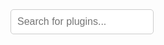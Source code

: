 <div id="plugin-store">
    <input type="text" id="search" placeholder="Search for plugins...">
</div>

<script type="application/javascript">
fetch('https://raw.githubusercontent.com/Wox-launcher/Wox/v2/plugin-store.json')
    .then(response => response.json())
    .then(data => {
        let table = document.createElement('table');
        table.style.width = '100%';

        let thead = document.createElement('thead');
        let headerRow = document.createElement('tr');
        let headers = ['Icon', 'Name', 'Description', 'Author',  'Version', 'Install'];
        headers.forEach(header => {
            let th = document.createElement('th');
            if (header === 'Icon') {
                th.style.width = '40px';
            }           
            if (header === 'Name') {
                th.style.width = '300px';
            }   
            if (header === 'Author') {
                th.style.width = '160px';
            }   
            if (header === 'Version') {
                th.style.width = '100px';
            }
            if (header === 'Description') {
                th.style.width = '500px';
            }
            th.textContent = header;
            headerRow.appendChild(th);
        });
        thead.appendChild(headerRow);
        table.appendChild(thead);

        let tbody = document.createElement('tbody');
        tbody.id = 'pluginTable'; 
        data.forEach(plugin => {
            let row = document.createElement('tr');
            let cells = [
                `<img src="${plugin.IconUrl}" width="32" height="32" style="max-width:none;">`,
               `<a href="${plugin.Website}" target="_blank">${plugin.Name}</a>`,
                plugin.Description,
                plugin.Author,
                `v${plugin.Version}`,
                `<a href="wox://query?q=wpm install ${plugin.Name}" target="_blank">Install</a>`
            ];
            cells.forEach(cell => {
                let td = document.createElement('td');
                td.innerHTML = cell;
                row.appendChild(td);
            });
            tbody.appendChild(row);
        });
        table.appendChild(tbody);

        document.getElementById('plugin-store').appendChild(table);
    });

    function searchFunction() {
        let input, filter, table, tr, td, i, txtValue;
        input = document.getElementById("search");
        filter = input.value.toUpperCase();
        table = document.getElementById("pluginTable");
        tr = table.getElementsByTagName("tr");
        for (i = 0; i < tr.length; i++) {
            td = tr[i].getElementsByTagName("td")[1];
            if (td) {
                txtValue = td.textContent || td.innerText;
                if (txtValue.toUpperCase().indexOf(filter) > -1) {
                    tr[i].style.display = "";
                } else {
                    tr[i].style.display = "none";
                }
            }
        }
    }

    document.getElementById('search').addEventListener('keyup', searchFunction);
</script>


<style>
#search {
    border: 1px solid #ccc;
    padding: 10px;
    font-size: 16px;
    border-radius: 5px;
    margin-bottom: 20px; 
}
table {
    border-collapse: collapse;
    width: 100%;
    clear: both;
}
th, td {
    border: 1px solid #ddd;
    padding: 8px;
}
tr:nth-child(even) {
    background-color: #f2f2f2;
}
th {
    background-color: #4CAF50;
    color: white;
    text-align: left;
}
</style>
